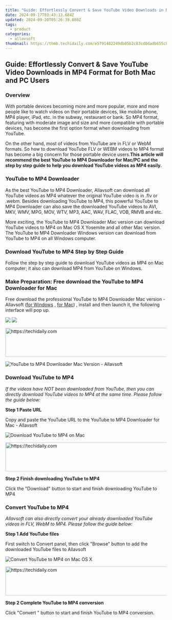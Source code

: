 ```yaml
---
title: "Guide: Effortlessly Convert & Save YouTube Video Downloads in MP4 Format for Both Mac and PC Users"
date: 2024-09-17T03:43:13.684Z
updated: 2024-09-20T05:26:39.880Z
tags:
  - product
categories:
  - allavsoft
thumbnail: https://thmb.techidaily.com/e5791482249db05b2c83cd0dadb655c84a6fd60d498599c2c81d00c0991581e6.jpg
---
```


## Guide: Effortlessly Convert & Save YouTube Video Downloads in MP4 Format for Both Mac and PC Users

### Overview

With portable devices becoming more and more popular, more and more people like to watch videos on their portable devices, like mobile phone, MP4 player, iPad, etc. in the subway, restaurant or bank. So MP4 format, featuring with moderate image and size and more compatible with portable devices, has become the first option format when downloading from YouTube.

On the other hand, most of videos from YouTube are in FLV or WebM formats. So how to download YouTube FLV or WEBM videos to MP4 format has become a big concern for those portable device users.**This article will recommend the best YouTube to MP4 Downloader for Mac/PC and the step by step guide to help you download YouTube videos as MP4 easily.**

### YouTube to MP4 Downloader

As the best YouTube to MP4 Downloader, Allavsoft can download all YouTube videos as MP4 whatever the original YouTube video is in .flv or .webm. Besides downloading YouTube to MP4, this powerful YouTube to MP4 Downloader can also save the downloaded YouTube videos to AVI, MKV, WMV, MPG, MOV, WTV, MP3, AAC, WAV, FLAC, VOB, RMVB and etc.

More exciting, the YouTube to MP4 Downloader Mac version can download YouTube videos to MP4 on Mac OS X Yosemite and all other Mac version. The YouTube to MP4 Downloader Windows version can download from YouTube to MP4 on all Windows computer.

### Download YouTube to MP4 Step by Step Guide

Follow the step by step guide to download YouTube videos as MP4 on Mac computer; it also can download MP4 from YouTube on Windows.

### Make Preparation: Free download the YouTube to MP4 Downloader for Mac

Free download the professional YouTube to MP4 Downloader Mac version - Allavsoft ([for Windows](https://tools.techidaily.com/allavsoft/products/) , [for Mac](https://tools.techidaily.com/allavsoft/products/)) , install and then launch it, the following interface will pop up.

[![](https://www.allavsoft.com/how-to/../images/how-to/free-download-win.jpg)](https://tools.techidaily.com/allavsoft/products/) [![](https://www.allavsoft.com/how-to/../images/how-to/free-download-mac.jpg)](https://tools.techidaily.com/allavsoft/products/)

<!-- affiliate ads begin -->
<a href="https://coinrule.sjv.io/c/5597632/1610918/18409" target="_top" id="1610918">
  <img src="//a.impactradius-go.com/display-ad/18409-1610918" border="0" alt="https://techidaily.com" width="728" height="90"/>
</a>
<img height="0" width="0" src="https://coinrule.sjv.io/i/5597632/1610918/18409" style="position:absolute;visibility:hidden;" border="0" />
<!-- affiliate ads end -->

![YouTube to MP4 Downloader Mac Version - Allavsoft](https://www.allavsoft.com/how-to/../images/allavsoft-mac/screen-shot-600.jpg)

### Download YouTube to MP4

_If the videos have NOT been downloaded from YouTube, then you can directly download YouTube videos to MP4 at the same time. Please follow the guide below:_

**Step 1 Paste URL**

Copy and paste the YouTube URL to the YouTube to MP4 Downloader for Mac - Allavsoft

![Download YouTube to MP4 on Mac](https://www.allavsoft.com/how-to/../images/how-to/download-youtube-videos-as-mp4-on-mac-windows/download-youtube-to-mp4-on-mac.jpg)

<!-- affiliate ads begin -->
<a href="https://versadesk.pxf.io/c/5597632/1828647/21290" target="_top" id="1828647">
  <img src="//a.impactradius-go.com/display-ad/21290-1828647" border="0" alt="https://techidaily.com" width="728" height="90"/>
</a>
<img height="0" width="0" src="https://versadesk.pxf.io/i/5597632/1828647/21290" style="position:absolute;visibility:hidden;" border="0" />
<!-- affiliate ads end -->

**Step 2 Finish downloading YouTube to MP4**

Click the "Download" button to start and finish downloading YouTube to MP4

### Convert YouTube to MP4

_Allavsoft can also directly convert your already downloaded YouTube videos in FLV, WebM to MP4\. Please follow the guide below:_

**Step 1 Add YouTube files**

First switch to Convert panel, then click "Browse" button to add the downloaded YouTube files to Allavsoft

![Convert YouTube to MP4 on Mac OS X](https://www.allavsoft.com/how-to/../images/how-to/download-youtube-videos-as-mp4-on-mac-windows/convert-youtube-to-mp4.jpg)

<!-- affiliate ads begin -->
<a href="https://appsumo.8odi.net/c/5597632/2144278/7443" target="_top" id="2144278">
  <img src="//a.impactradius-go.com/display-ad/7443-2144278" border="0" alt="https://techidaily.com" width="728" height="90"/>
</a>
<img height="0" width="0" src="https://appsumo.8odi.net/i/5597632/2144278/7443" style="position:absolute;visibility:hidden;" border="0" />
<!-- affiliate ads end -->

**Step 2 Complete YouTube to MP4 conversion**

Click "Convert " button to start and finish YouTube to MP4 conversion.

<ins class="adsbygoogle"
     style="display:block"
     data-ad-format="autorelaxed"
     data-ad-client="ca-pub-7571918770474297"
     data-ad-slot="1223367746"></ins>

<ins class="adsbygoogle"
     style="display:block"
     data-ad-client="ca-pub-7571918770474297"
     data-ad-slot="8358498916"
     data-ad-format="auto"
     data-full-width-responsive="true"></ins>

